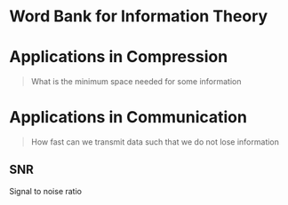 # Word Bank for Information Theory

# Applications in Compression

> What is the minimum space needed for some information

# Applications in Communication

> How fast can we transmit data such that we do not lose information

## SNR

Signal to noise ratio
